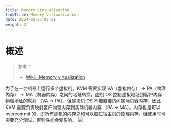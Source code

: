 ```yaml
---
title: Memory Virtualization
linkTitle: Memory Virtualization
date: 2024-02-27T09:01
weight: 3
---
```


# 概述

> 参考：
> 
> - [Wiki，Memory_virtualization](https://en.wikipedia.org/wiki/Memory_virtualization)

为了在一台机器上运行多个虚拟机，KVM 需要实现 VA（虚拟内存） -> PA（物理内存） -> MA（机器内存）之间的地址转换。虚机 OS 控制虚拟地址到客户内存物理地址的映射 （VA -> PA），但是虚机 OS 不能直接访问实际机器内存，因此 KVM 需要负责映射客户物理内存到实际机器内存 （PA -> MA）。内存也是可以 overcommit 的，即所有虚机的内存之和可以超过宿主机的物理内存。但使用时也需要充分测试，否则性能会受影响。
![](https://notes-learning.oss-cn-beijing.aliyuncs.com/tqgo41/1616124379716-c4fa6e3c-3050-4d41-935c-8cd582fe465e.png)

